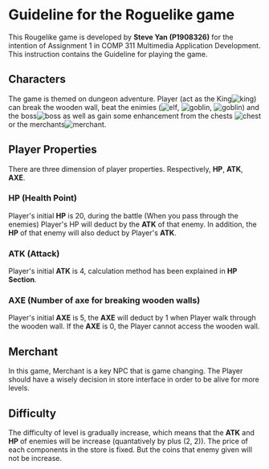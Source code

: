# Guideline for the Roguelike game

This Rougelike game is developed by **Steve Yan (P1908326)** for the intention of Assignment 1 in COMP 311 Multimedia Application Development. This instruction contains the Guideline for playing the game.

## Characters

The game is themed on dungeon adventure. Player (act as the King![king](/Users/ex10si0n/Desktop/Roguelike/assets/king.png)) can break the wooden wall, beat the enimies (![elf](/Users/ex10si0n/Desktop/Roguelike/assets/elf.png), ![goblin](/Users/ex10si0n/Desktop/Roguelike/assets/ghost.png), ![goblin](/Users/ex10si0n/Desktop/Roguelike/assets/goblin.png)) and the boss![boss](/Users/ex10si0n/Desktop/Roguelike/assets/boss.png) as well as gain some enhancement from the chests ![chest](/Users/ex10si0n/Desktop/Roguelike/assets/chest.png)or the merchants![merchant](/Users/ex10si0n/Desktop/Roguelike/assets/merchant.png).

## Player Properties

There are three dimension of player properties. Respectively, **HP**, **ATK**, **AXE**.

### HP (Health Point)

Player's initial **HP** is 20, during the battle (When you pass through the enemies) Player's HP will deduct by the **ATK** of that enemy. In addition, the **HP** of that enemy will also deduct by Player's **ATK**.

### ATK (Attack)

Player's initial **ATK** is 4, calculation method has been explained in **HP Section**.

### AXE (Number of axe for breaking wooden walls)

Player's initial **AXE** is 5, the **AXE** will deduct by 1 when Player walk through the wooden wall. If the **AXE** is 0, the Player cannot access the wooden wall.

## Merchant

In this game, Merchant is a key NPC that is game changing. The Player should have a wisely decision in store interface in order to be alive for more levels.

## Difficulty

The difficulty of level is gradually increase, which means that the **ATK** and **HP** of enemies will be increase (quantatively by plus (2, 2)). The price of each components in the store is fixed. But the coins that enemy given will not be increase.

